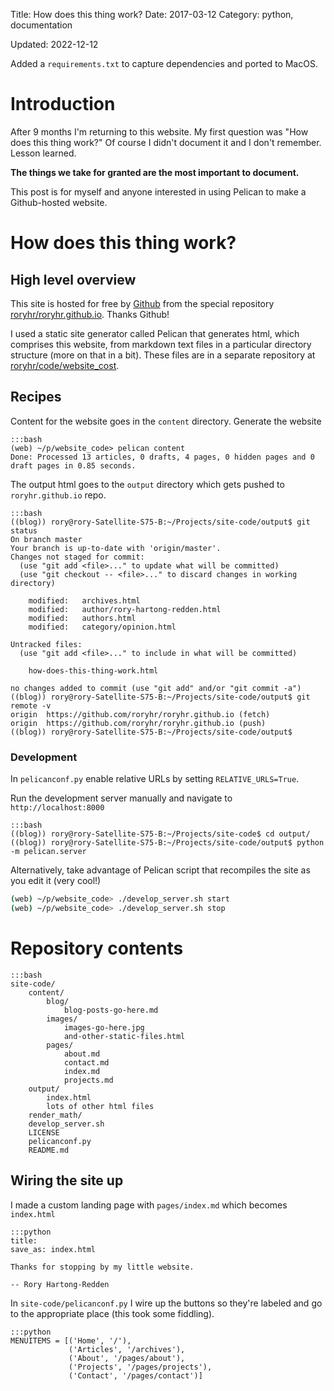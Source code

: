 Title:  How does this thing work?
Date:   2017-03-12
Category: python, documentation

Updated: 2022-12-12

Added a `requirements.txt` to capture dependencies and ported to MacOS. 

# Introduction

After 9 months I'm returning to this website.
My first question was "How does this thing work?"
Of course I didn't document it and I don't remember. Lesson learned.

**The things we take for granted are the most important to document.**

This post is for myself and anyone interested in using Pelican to make a Github-hosted website.

# How does this thing work?

## High level overview

This site is hosted for free by [Github](https://github.com/) from the special repository [roryhr/roryhr.github.io](https://github.com/roryhr/roryhr.github.io). 
Thanks Github!

I used a static site generator called Pelican that generates html, which comprises this website, from markdown text files in a particular directory structure (more on that in a bit).
These files are in a separate repository at
[roryhr/code/website_cost](https://github.com/roryhr/code/tree/master/website_code).

## Recipes

Content for the website goes in the `content` directory. 
Generate the website

	:::bash
	(web) ~/p/website_code> pelican content
	Done: Processed 13 articles, 0 drafts, 4 pages, 0 hidden pages and 0 draft pages in 0.85 seconds.

The output html goes to the `output` directory which gets pushed to `roryhr.github.io` repo.

	:::bash
	((blog)) rory@rory-Satellite-S75-B:~/Projects/site-code/output$ git status
	On branch master
	Your branch is up-to-date with 'origin/master'.
	Changes not staged for commit:
	  (use "git add <file>..." to update what will be committed)
	  (use "git checkout -- <file>..." to discard changes in working directory)

		modified:   archives.html
		modified:   author/rory-hartong-redden.html
		modified:   authors.html
		modified:   category/opinion.html

	Untracked files:
	  (use "git add <file>..." to include in what will be committed)

		how-does-this-thing-work.html

	no changes added to commit (use "git add" and/or "git commit -a")
	((blog)) rory@rory-Satellite-S75-B:~/Projects/site-code/output$ git remote -v
	origin	https://github.com/roryhr/roryhr.github.io (fetch)
	origin	https://github.com/roryhr/roryhr.github.io (push)
	((blog)) rory@rory-Satellite-S75-B:~/Projects/site-code/output$

### Development

In `pelicanconf.py` enable relative URLs by setting `RELATIVE_URLS=True`.

Run the development server manually and navigate to `http://localhost:8000`

	:::bash
	((blog)) rory@rory-Satellite-S75-B:~/Projects/site-code$ cd output/
	((blog)) rory@rory-Satellite-S75-B:~/Projects/site-code/output$ python -m pelican.server

Alternatively, take advantage of Pelican script that recompiles the site as you edit it (very cool!)

```bash
(web) ~/p/website_code> ./develop_server.sh start
(web) ~/p/website_code> ./develop_server.sh stop
```

# Repository contents


	:::bash
	site-code/
		content/
			blog/
				blog-posts-go-here.md
			images/
				images-go-here.jpg
				and-other-static-files.html
			pages/
				about.md
				contact.md
				index.md
				projects.md
		output/
			index.html
			lots of other html files
		render_math/
		develop_server.sh  
		LICENSE
		pelicanconf.py  
		README.md

## Wiring the site up

I made a custom landing page with `pages/index.md` which becomes `index.html`

	:::python
	title:
	save_as: index.html

	Thanks for stopping by my little website.

	-- Rory Hartong-Redden

In `site-code/pelicanconf.py` I wire up the buttons so they're labeled and go to the appropriate place (this took some fiddling).

	:::python
	MENUITEMS = [('Home', '/'),
	             ('Articles', '/archives'),
	             ('About', '/pages/about'),
	             ('Projects', '/pages/projects'),
	             ('Contact', '/pages/contact')]
